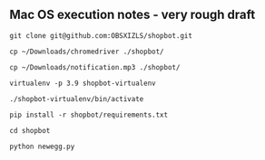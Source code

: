 ## Mac OS execution notes - very rough draft

    git clone git@github.com:OBSXIZLS/shopbot.git

    cp ~/Downloads/chromedriver ./shopbot/ 

    cp ~/Downloads/notification.mp3 ./shopbot/

    virtualenv -p 3.9 shopbot-virtualenv

    ./shopbot-virtualenv/bin/activate

    pip install -r shopbot/requirements.txt

    cd shopbot

    python newegg.py



